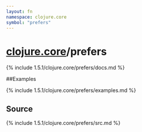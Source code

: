```yaml
---
layout: fn
namespace: clojure.core
symbol: "prefers"
---
```


# [clojure.core](../)/prefers

{% include 1.5.1/clojure.core/prefers/docs.md %}

##Examples

{% include 1.5.1/clojure.core/prefers/examples.md %}
## Source
{% include 1.5.1/clojure.core/prefers/src.md %}

